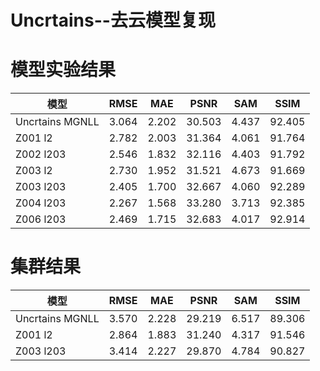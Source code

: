 # Uncrtains--去云模型复现

# 模型实验结果  
模型 | RMSE | MAE | PSNR | SAM | SSIM 
--- | --- | --- | --- | --- | ---
Uncrtains MGNLL | 3.064 | 2.202 | 30.503 | 4.437 | 92.405
Z001 l2 | 2.782 | 2.003 | 31.364 | 4.061 | 91.764
Z002 l203 | 2.546 | 1.832 | 32.116 | 4.403 | 91.792 
Z003 l2 | 2.730 | 1.952 | 31.521 | 4.673 | 91.669
Z003 l203 | 2.405 | 1.700 | 32.667 | 4.060 | 92.289
Z004 l203 | 2.267 | 1.568 | 33.280 | 3.713 | 92.385
Z006 l203 | 2.469 | 1.715 | 32.683 | 4.017 | 92.914


# 集群结果
模型 | RMSE | MAE | PSNR | SAM | SSIM 
--- | --- | --- | --- | --- | ---
Uncrtains MGNLL | 3.570 | 2.228 | 29.219 | 6.517 | 89.306
Z001 l2 | 2.864 | 1.883 | 31.240 | 4.317 | 91.546
Z003 l203 | 3.414 | 2.227 | 29.870 | 4.784 | 90.827
